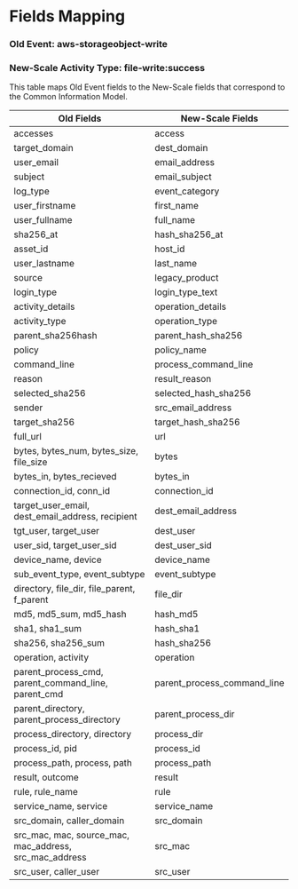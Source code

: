 Fields Mapping
==============

### Old Event: aws-storageobject-write
### New-Scale Activity Type: file-write:success

This table maps Old Event fields to the New-Scale fields that correspond to the Common Information Model.

| Old Fields                                             | New-Scale Fields            |
| ------------------------------------------------------ | --------------------------- |
| accesses                                               | access                      |
| target_domain                                          | dest_domain                 |
| user_email                                             | email_address               |
| subject                                                | email_subject               |
| log_type                                               | event_category              |
| user_firstname                                         | first_name                  |
| user_fullname                                          | full_name                   |
| sha256_at                                              | hash_sha256_at              |
| asset_id                                               | host_id                     |
| user_lastname                                          | last_name                   |
| source                                                 | legacy_product              |
| login_type                                             | login_type_text             |
| activity_details                                       | operation_details           |
| activity_type                                          | operation_type              |
| parent_sha256hash                                      | parent_hash_sha256          |
| policy                                                 | policy_name                 |
| command_line                                           | process_command_line        |
| reason                                                 | result_reason               |
| selected_sha256                                        | selected_hash_sha256        |
| sender                                                 | src_email_address           |
| target_sha256                                          | target_hash_sha256          |
| full_url                                               | url                         |
| bytes, bytes_num, bytes_size, file_size                | bytes                       |
| bytes_in, bytes_recieved                               | bytes_in                    |
| connection_id, conn_id                                 | connection_id               |
| target_user_email, dest_email_address, recipient       | dest_email_address          |
| tgt_user, target_user                                  | dest_user                   |
| user_sid, target_user_sid                              | dest_user_sid               |
| device_name, device                                    | device_name                 |
| sub_event_type, event_subtype                          | event_subtype               |
| directory, file_dir, file_parent, f_parent             | file_dir                    |
| md5, md5_sum, md5_hash                                 | hash_md5                    |
| sha1, sha1_sum                                         | hash_sha1                   |
| sha256, sha256_sum                                     | hash_sha256                 |
| operation, activity                                    | operation                   |
| parent_process_cmd, parent_command_line, parent_cmd    | parent_process_command_line |
| parent_directory, parent_process_directory             | parent_process_dir          |
| process_directory, directory                           | process_dir                 |
| process_id, pid                                        | process_id                  |
| process_path, process, path                            | process_path                |
| result, outcome                                        | result                      |
| rule, rule_name                                        | rule                        |
| service_name, service                                  | service_name                |
| src_domain, caller_domain                              | src_domain                  |
| src_mac, mac, source_mac, mac_address, src_mac_address | src_mac                     |
| src_user, caller_user                                  | src_user                    |